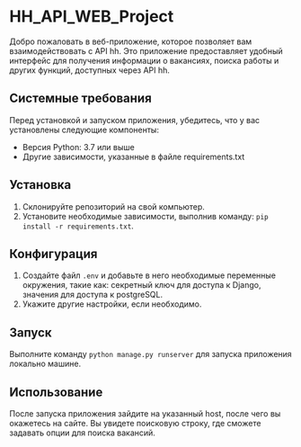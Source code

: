 # HH_API_WEB_Project

Добро пожаловать в веб-приложение, которое позволяет вам взаимодействовать с API hh. Это приложение предоставляет удобный интерфейс для получения информации о вакансиях, поиска работы и других функций, доступных через API hh.

## Системные требования

Перед установкой и запуском приложения, убедитесь, что у вас установлены следующие компоненты:

- Версия Python: 3.7 или выше
- Другие зависимости, указанные в файле requirements.txt

## Установка

1. Склонируйте репозиторий на свой компьютер.
2. Установите необходимые зависимости, выполнив команду: `pip install -r requirements.txt`.

## Конфигурация

1. Создайте файл `.env` и добавьте в него необходимые переменные окружения, такие как: секретный ключ для доступа к Django, значения для доступа к postgreSQL.
2. Укажите другие настройки, если необходимо.

## Запуск

Выполните команду `python manage.py runserver` для запуска приложения локально машине.

## Использование

После запуска приложения зайдите на указанный host, после чего вы окажетесь на сайте. Вы увидете поисковую строку, где сможете задавать опции для поиска вакансий.

